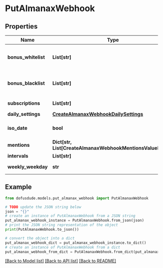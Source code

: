 # PutAlmanaxWebhook


## Properties

Name | Type | Description | Notes
------------ | ------------- | ------------- | -------------
**bonus_whitelist** | **List[str]** | from all available bonuses (ids) from /dofus2/meta/{language}/almanax/bonuses. Delete old entries with empty array []. Just null changes nothing. | [optional] 
**bonus_blacklist** | **List[str]** | from all available bonuses (ids) from /dofus2/meta/{language}/almanax/bonuses. Delete old entries with empty array []. Just null changes nothing. | [optional] 
**subscriptions** | **List[str]** | Get the available subscriptions with /meta/webhooks/almanax | [optional] 
**daily_settings** | [**CreateAlmanaxWebhookDailySettings**](CreateAlmanaxWebhookDailySettings.md) |  | [optional] 
**iso_date** | **bool** | If false, it will use common local time formats and weekday translations. If true, the format is YYYY-MM-DD. | [optional] [default to False]
**mentions** | **Dict[str, List[CreateAlmanaxWebhookMentionsValueInner]]** | Almanax bonus ids mapped to array of mentions. | [optional] 
**intervals** | **List[str]** |  | [optional] 
**weekly_weekday** | **str** | When to post the weekly preview at the specified time. | [optional] 

## Example

```python
from dofusdude.models.put_almanax_webhook import PutAlmanaxWebhook

# TODO update the JSON string below
json = "{}"
# create an instance of PutAlmanaxWebhook from a JSON string
put_almanax_webhook_instance = PutAlmanaxWebhook.from_json(json)
# print the JSON string representation of the object
print(PutAlmanaxWebhook.to_json())

# convert the object into a dict
put_almanax_webhook_dict = put_almanax_webhook_instance.to_dict()
# create an instance of PutAlmanaxWebhook from a dict
put_almanax_webhook_from_dict = PutAlmanaxWebhook.from_dict(put_almanax_webhook_dict)
```
[[Back to Model list]](../README.md#documentation-for-models) [[Back to API list]](../README.md#documentation-for-api-endpoints) [[Back to README]](../README.md)


